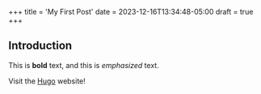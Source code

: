 +++
title = 'My First Post'
date = 2023-12-16T13:34:48-05:00
draft = true
+++

## Introduction

This is **bold** text, and this is *emphasized* text.

Visit the [Hugo](https://gohugo.io) website!
